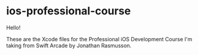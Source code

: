 # ios-professional-course

Hello!

These are the Xcode files for the Professional iOS Development Course I'm taking from Swift Arcade by Jonathan Rasmusson.
